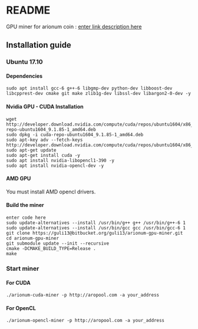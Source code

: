 
# README #

GPU miner for arionum coin : [enter link description here](https://www.arionum.com/)

## Installation guide ###

### Ubuntu 17.10
#### Dependencies

    sudo apt install gcc-6 g++-6 libgmp-dev python-dev libboost-dev libcpprest-dev cmake git make zlib1g-dev libssl-dev libargon2-0-dev -y
#### Nvidia GPU - CUDA Installation

    wget http://developer.download.nvidia.com/compute/cuda/repos/ubuntu1604/x86_64/cuda-repo-ubuntu1604_9.1.85-1_amd64.deb
    sudo dpkg -i cuda-repo-ubuntu1604_9.1.85-1_amd64.deb 
    sudo apt-key adv --fetch-keys http://developer.download.nvidia.com/compute/cuda/repos/ubuntu1604/x86_64/7fa2af80.pub
    sudo apt-get update
    sudo apt-get install cuda -y 
    sudo apt install nvidia-libopencl1-390 -y
    sudo apt install nvidia-opencl-dev -y
#### AMD GPU
You must install AMD opencl drivers.

#### Build the miner

    enter code here
    sudo update-alternatives --install /usr/bin/g++ g++ /usr/bin/g++-6 1
    sudo update-alternatives --install /usr/bin/gcc gcc /usr/bin/gcc-6 1
    git clone https://guli13@bitbucket.org/guli13/arionum-gpu-miner.git
    cd arionum-gpu-miner
    git submodule update --init --recursive
    cmake -DCMAKE_BUILD_TYPE=Release .
    make


### Start miner ###
#### For CUDA

    ./arionum-cuda-miner -p http://aropool.com -a your_address
#### For OpenCL

    ./arionum-opencl-miner -p http://aropool.com -a your_address

